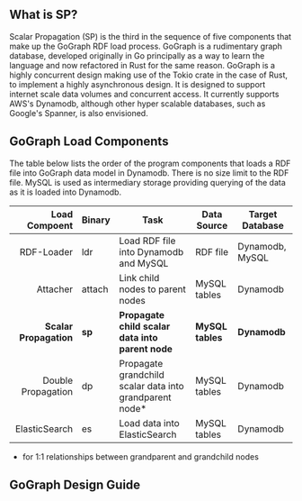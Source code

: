 ## What is SP?

Scalar Propagation (SP) is the third in the sequence of five components that make up the GoGraph RDF load process. GoGraph is a rudimentary graph database, developed originally in Go principally as a way to learn the language and now refactored in Rust for the same reason. GoGraph is a highly concurrent design making use of the Tokio crate in the case of Rust, to implement a highly asynchronous design. It is designed to support internet scale data volumes and concurrent access. It currently supports AWS's Dynamodb, although other hyper scalable databases, such as Google's Spanner, is also envisioned. 

## GoGraph Load Components

The table below lists the order of the program components that loads a RDF file into GoGraph data model in Dynamodb. There is no size limit to the RDF file. MySQL is used as intermediary storage providing querying of the data as it is loaded into Dynamodb. 

| Load Compoent          | Binary      |  Task                                                   |  Data Source           | Target Database |
|-----------------------:|-------------|---------------------------------------------------------|------------------------|-----------------|
|  RDF-Loader            |   ldr       | Load RDF file into Dynamodb and MySQL                   |  RDF file              | Dynamodb, MySQL |
|  Attacher              |   attach    | Link child nodes to parent nodes                        |  MySQL tables          | Dynamodb        |
|  __Scalar Propagation__    |   __sp__        | __Propagate child scalar data into parent node__            |  __MySQL tables__          | __Dynamodb__        |
|  Double Propagation    |   dp        | Propagate grandchild scalar data into grandparent node* |  MySQL tables          | Dynamodb        |
|  ElasticSearch         |   es        | Load data into ElasticSearch                 |  MySQL tables          | Dynamodb        |


* for 1:1 relationships between grandparent and grandchild nodes

## GoGraph Design Guide 

